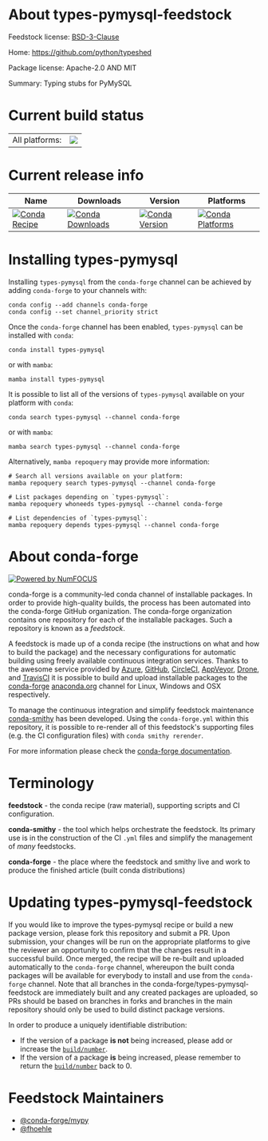 About types-pymysql-feedstock
=============================

Feedstock license: [BSD-3-Clause](https://github.com/conda-forge/types-pymysql-feedstock/blob/main/LICENSE.txt)

Home: https://github.com/python/typeshed

Package license: Apache-2.0 AND MIT

Summary: Typing stubs for PyMySQL

Current build status
====================


<table><tr><td>All platforms:</td>
    <td>
      <a href="https://dev.azure.com/conda-forge/feedstock-builds/_build/latest?definitionId=13178&branchName=main">
        <img src="https://dev.azure.com/conda-forge/feedstock-builds/_apis/build/status/types-pymysql-feedstock?branchName=main">
      </a>
    </td>
  </tr>
</table>

Current release info
====================

| Name | Downloads | Version | Platforms |
| --- | --- | --- | --- |
| [![Conda Recipe](https://img.shields.io/badge/recipe-types--pymysql-green.svg)](https://anaconda.org/conda-forge/types-pymysql) | [![Conda Downloads](https://img.shields.io/conda/dn/conda-forge/types-pymysql.svg)](https://anaconda.org/conda-forge/types-pymysql) | [![Conda Version](https://img.shields.io/conda/vn/conda-forge/types-pymysql.svg)](https://anaconda.org/conda-forge/types-pymysql) | [![Conda Platforms](https://img.shields.io/conda/pn/conda-forge/types-pymysql.svg)](https://anaconda.org/conda-forge/types-pymysql) |

Installing types-pymysql
========================

Installing `types-pymysql` from the `conda-forge` channel can be achieved by adding `conda-forge` to your channels with:

```
conda config --add channels conda-forge
conda config --set channel_priority strict
```

Once the `conda-forge` channel has been enabled, `types-pymysql` can be installed with `conda`:

```
conda install types-pymysql
```

or with `mamba`:

```
mamba install types-pymysql
```

It is possible to list all of the versions of `types-pymysql` available on your platform with `conda`:

```
conda search types-pymysql --channel conda-forge
```

or with `mamba`:

```
mamba search types-pymysql --channel conda-forge
```

Alternatively, `mamba repoquery` may provide more information:

```
# Search all versions available on your platform:
mamba repoquery search types-pymysql --channel conda-forge

# List packages depending on `types-pymysql`:
mamba repoquery whoneeds types-pymysql --channel conda-forge

# List dependencies of `types-pymysql`:
mamba repoquery depends types-pymysql --channel conda-forge
```


About conda-forge
=================

[![Powered by
NumFOCUS](https://img.shields.io/badge/powered%20by-NumFOCUS-orange.svg?style=flat&colorA=E1523D&colorB=007D8A)](https://numfocus.org)

conda-forge is a community-led conda channel of installable packages.
In order to provide high-quality builds, the process has been automated into the
conda-forge GitHub organization. The conda-forge organization contains one repository
for each of the installable packages. Such a repository is known as a *feedstock*.

A feedstock is made up of a conda recipe (the instructions on what and how to build
the package) and the necessary configurations for automatic building using freely
available continuous integration services. Thanks to the awesome service provided by
[Azure](https://azure.microsoft.com/en-us/services/devops/), [GitHub](https://github.com/),
[CircleCI](https://circleci.com/), [AppVeyor](https://www.appveyor.com/),
[Drone](https://cloud.drone.io/welcome), and [TravisCI](https://travis-ci.com/)
it is possible to build and upload installable packages to the
[conda-forge](https://anaconda.org/conda-forge) [anaconda.org](https://anaconda.org/)
channel for Linux, Windows and OSX respectively.

To manage the continuous integration and simplify feedstock maintenance
[conda-smithy](https://github.com/conda-forge/conda-smithy) has been developed.
Using the ``conda-forge.yml`` within this repository, it is possible to re-render all of
this feedstock's supporting files (e.g. the CI configuration files) with ``conda smithy rerender``.

For more information please check the [conda-forge documentation](https://conda-forge.org/docs/).

Terminology
===========

**feedstock** - the conda recipe (raw material), supporting scripts and CI configuration.

**conda-smithy** - the tool which helps orchestrate the feedstock.
                   Its primary use is in the construction of the CI ``.yml`` files
                   and simplify the management of *many* feedstocks.

**conda-forge** - the place where the feedstock and smithy live and work to
                  produce the finished article (built conda distributions)


Updating types-pymysql-feedstock
================================

If you would like to improve the types-pymysql recipe or build a new
package version, please fork this repository and submit a PR. Upon submission,
your changes will be run on the appropriate platforms to give the reviewer an
opportunity to confirm that the changes result in a successful build. Once
merged, the recipe will be re-built and uploaded automatically to the
`conda-forge` channel, whereupon the built conda packages will be available for
everybody to install and use from the `conda-forge` channel.
Note that all branches in the conda-forge/types-pymysql-feedstock are
immediately built and any created packages are uploaded, so PRs should be based
on branches in forks and branches in the main repository should only be used to
build distinct package versions.

In order to produce a uniquely identifiable distribution:
 * If the version of a package **is not** being increased, please add or increase
   the [``build/number``](https://docs.conda.io/projects/conda-build/en/latest/resources/define-metadata.html#build-number-and-string).
 * If the version of a package **is** being increased, please remember to return
   the [``build/number``](https://docs.conda.io/projects/conda-build/en/latest/resources/define-metadata.html#build-number-and-string)
   back to 0.

Feedstock Maintainers
=====================

* [@conda-forge/mypy](https://github.com/orgs/conda-forge/teams/mypy/)
* [@fhoehle](https://github.com/fhoehle/)


